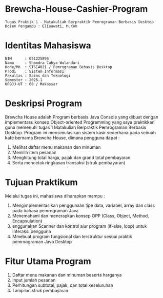 # Brewcha-House-Cashier-Program
	Tugas Praktik 1 - Matakuliah Berpraktik Pemrograman Berbasis Desktop
	Dosen Pengampu : Elisawati, M.Kom
# Identitas Mahasiswa
	NIM      : 051225896
	Nama     : Shandra Cahya Wulandari
	Kode/MK  : STSI4021 / Pemrograman Bebasis Desktop
	Prodi    : Sistem Informasi
	Fakultas : Sains dan Teknologi
	Semester : 2025.1
	UPBJJ-UT : 80 / Makassar


# Deskripsi Program
Brewcha House adalah Program berbasis Java Console yang dibuat dengan implementasu konsep Object-oriented Programming
yang saya praktikkan guna memenuhi tugas 1 Matakuliah Berpraktik Pemrograman Berbasis Desktop. Program ini mensimulasikan 
sistem kasir sederhana pada sebuah kafe bernama Brewcha House, dimana pengguna dapat :
1. Melihat daftar menu makanan dan minuman
2. Memilih item pesanan
3. Menghitung total harga, pajak dan grand total pembayaran
4. Serta mencetak ringkasan transaksi (struk pembayaran)


# Tujuan Praktikum
Melalui tugas ini, mahasiswa diharapkan mampu :
1. Mengimplementasikan penggunaan tipe data, variabel, array dan class pada bahasa pemrograman Java
2. Menemahami dan menerapkan konsep OPP (Class, Object, Method, Encapsulation)
3. enggunakan Scanner dan kontrol alur program (if-else, loop) untuk interaksi pengguna
4. Mmebuat program fungsional dan terstruktur sesuai praktik pemroograman Java Desktop


# Fitur Utama Program
1. Daftar menu makanan dan minuman beserta harganya
2. Input jumlah pesanan
3. Perhitungan subtotal, pajak, dan total keseluruhan
4. Tampilan struk pembayaran
